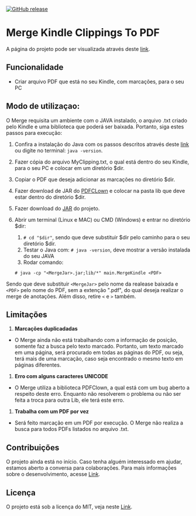 [![GitHub release](https://img.shields.io/badge/releases-v.0.0.1-yellow.svg)](https://github.com/alexferreiradev/MergeKindleClippingsToPDF/releases/tag/v0.0.1-alpha)

# Merge Kindle Clippings To PDF
A página do projeto pode ser visualizada através deste [link](https://alexferreiradev.github.io/MergeKindleClippingsToPDF/).

## Funcionalidade

* Criar arquivo PDF que está no seu Kindle, com marcações, para o seu PC

## Modo de utilizaçao:

O Merge requisita um ambiente com o JAVA instalado, o arquivo .txt criado pelo Kindle e uma biblioteca que poderá ser baixada. Portanto, siga estes passos para execução:

1. Confira a instalação do Java com os passos descritos através deste [link](https://www.java.com/pt_BR/download/help/ie_online_install.xml#test) ou digite no terminal: `java -version`.
1. Fazer cópia do arquivo MyClipping.txt, o qual está dentro do seu Kindle, para o seu PC e colocar em um diretório $dir.
2. Copiar o PDF que deseja adicionar as marcações no diretório $dir.
2. Fazer download de JAR do [PDFCLown](https://sourceforge.net/projects/clown/) e colocar na pasta lib que deve estar dentro do diretório $dir.
2. Fazer download do [JAR](https://github.com/alexferreiradev/MergeKindleClippingsToPDF/releases/tag/v0.0.1-alpha) do projeto.
1. Abrir um terminal (Linux e MAC) ou CMD (Windows) e entrar no diretório $dir:
    1. `# cd "$dir"`, sendo que deve substituir $dir pelo caminho para o seu diretório $dir.
    1. Testar o Java com: `# java -version`, deve mostrar a versão instalada do seu JAVA
    1. Rodar comando:
    
    `# java -cp "<MergeJar>.jar;lib/*" main.MergeKindle <PDF>`

Sendo que deve substituir `<MergeJar>` pelo nome da realease baixada e `<PDF>` pelo nome do PDF, sem a extenção ".pdf", do qual deseja realizar o merge de anotações. Além disso, retire `<` e `>` também.

## Limitações

1. **Marcações duplicadadas**
 - O Merge ainda não está trabalhando com a informação de posição, somente faz a busca pelo texto marcado. Portanto, um texto marcado em uma página, será procurado em todas as páginas do PDF, ou seja, terá mais de uma marcação, caso seja encontrado o mesmo texto em páginas diferentes.
1. **Erro com alguns caracteres UNICODE**
 - O Merge utiliza a biblioteca PDFClown, a qual está com um bug aberto a respeito deste erro. Enquanto não resolverem o problema ou não ser feita a troca para outra Lib, ele terá este erro.
1. **Trabalha com um PDF por vez**
 - Será feito marcação em um PDF por execução. O Merge não realiza a busca para todos PDFs listados no arquivo .txt.

## Contribuições

O projeto ainda está no início. Caso tenha alguém interessado em ajudar, estamos aberto a conversa para colaborações. Para mais informações sobre o desenvolvimento, acesse [Link](/Documentation.md).

## Licença

O projeto está sob a licença do MIT, veja neste [Link](/License.txt).
